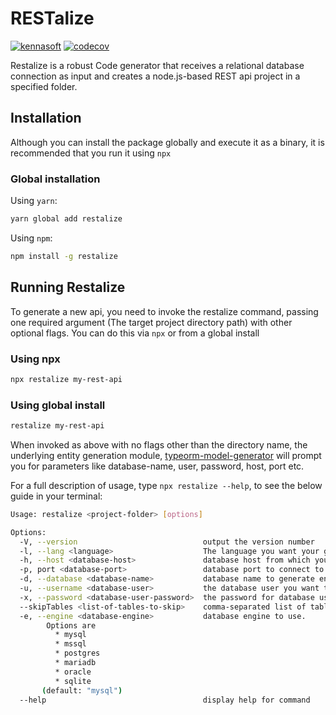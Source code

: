 # RESTalize

[![kennasoft](https://circleci.com/gh/kennasoft/restalize.svg?style=shield)](https://app.circleci.com/pipelines/gh/kennasoft/restalize) [![codecov](https://codecov.io/gh/kennasoft/restalize/branch/master/graph/badge.svg)](https://codecov.io/gh/kennasoft/restalize)

Restalize is a robust Code generator that receives a relational database connection as input and creates a node.js-based REST api project in a specified folder.

## Installation

Although you can install the package globally and execute it as a binary, it is recommended that you run it using `npx`

### Global installation

Using `yarn`:

```sh
yarn global add restalize
```

Using `npm`:

```sh
npm install -g restalize
```

## Running Restalize

To generate a new api, you need to invoke the restalize command, passing one required argument (The target project directory path) with other optional flags. You can do this via `npx` or from a global install

### Using npx

```sh
npx restalize my-rest-api
```

### Using global install

```sh
restalize my-rest-api
```

When invoked as above with no flags other than the directory name, the underlying entity generation module, [typeorm-model-generator](https://www.npmjs.com/package/typeorm-model-generator) will prompt you for parameters like database-name, user, password, host, port etc.

For a full description of usage, type `npx restalize --help`, to see the below guide in your terminal:

```sh
Usage: restalize <project-folder> [options]

Options:
  -V, --version                            output the version number
  -l, --lang <language>                    The language you want your generated api in. Options are: [typescript, es2015, esnext] (default: "typescript")
  -h, --host <database-host>               database host from which you want to generate the api. (default: "localhost")
  -p, port <database-port>                 database port to connect to. (default: "3306")
  -d, --database <database-name>           database name to generate entities from.
  -u, --username <database-user>           the database user you want to connect with
  -x, --password <database-user-password>  the password for database user you want to connect with
  --skipTables <list-of-tables-to-skip>    comma-separated list of table names to be excluded
  -e, --engine <database-engine>           database engine to use.
        Options are
          * mysql
          * mssql
          * postgres
          * mariadb
          * oracle
          * sqlite
       (default: "mysql")
  --help                                   display help for command
```
